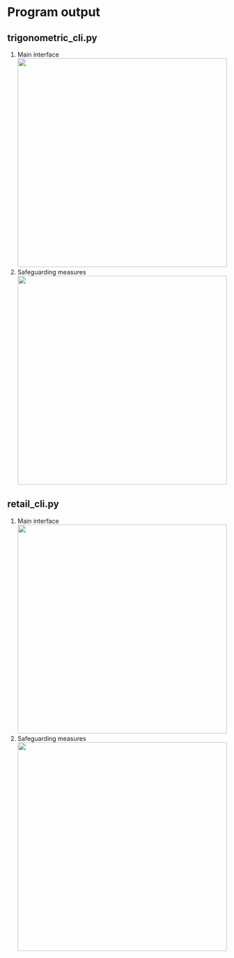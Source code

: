 # Program output

## trigonometric_cli.py

1. Main interface<br><img src="https://github.com/hendraanggrian/IIT-ITM513/raw/assets/assignments/hw2/screenshot1_1.png" width="480">
1. Safeguarding measures<br><img src="https://github.com/hendraanggrian/IIT-ITM513/raw/assets/assignments/hw2/screenshot1_2.png" width="480">

<div style="page-break-after: always;"></div>

## retail_cli.py

1. Main interface<br><img src="https://github.com/hendraanggrian/IIT-ITM513/raw/assets/assignments/hw2/screenshot2_1.png" width="480">
1. Safeguarding measures<br><img src="https://github.com/hendraanggrian/IIT-ITM513/raw/assets/assignments/hw2/screenshot2_2.png" width="480">
